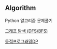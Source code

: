 ## Algorithm
Python 알고리즘 문제풀기

[그래프 탐색 (DFS/BFS)](https://github.com/leejw-lu/Algorithm/issues/1#issue-1673090368)

[동적프로그래밍DP](https://github.com/leejw-lu/Algorithm/issues/2#issue-1673096489)
